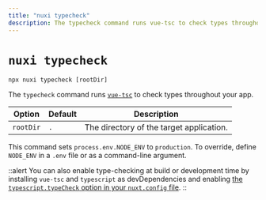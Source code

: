 ```yaml
---
title: "nuxi typecheck"
description: The typecheck command runs vue-tsc to check types throughout your app.
---
```


# `nuxi typecheck`

```{bash}
npx nuxi typecheck [rootDir]
```

The `typecheck` command runs [`vue-tsc`](https://github.com/johnsoncodehk/volar/tree/master/packages/vue-tsc) to check types throughout your app.

Option        | Default          | Description
-------------------------|-----------------|------------------
`rootDir` | `.` | The directory of the target application.

This command sets `process.env.NODE_ENV` to `production`. To override, define `NODE_ENV` in a `.env` file or as a command-line argument.

::alert
You can also enable type-checking at build or development time by installing `vue-tsc` and `typescript` as devDependencies and enabling [the `typescript.typeCheck` option in your `nuxt.config` file](/api/configuration/nuxt-config#typescript).
::
